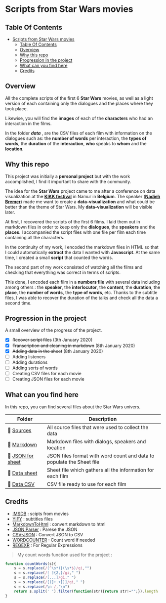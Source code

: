 # Scripts from Star Wars movies

## Table Of Contents

- [Scripts from Star Wars movies](#scripts-from-star-wars-movies)
  - [Table Of Contents](#table-of-contents)
  - [Overview](#overview)
  - [Why this repo](#why-this-repo)
  - [Progression in the project](#progression-in-the-project)
  - [What can you find here](#what-can-you-find-here)
  - [Credits](#credits)

## Overview

All the complete scripts of the first 6 **Star Wars** movies, as well as a light version of each containing only the dialogues and the places where they took place.

Likewise, you will find the **images** of each of the **characters** who had an interaction in the films.

In the folder ***data*** , are the CSV files of each film with information on the dialogues such as: the **number of words** per interaction, the **types of words**, the **duration** of the **interaction**, **who** speaks to **whom** and the **location**.

## Why this repo

This project was initially a **personal project** but with the work accomplished, I find it important to share with the community.

The idea for the **Star Wars** project came to me after a conference on data visualization at the **[KIKK festival](http://kikk.be/)** in Namur in **Belgium**. The speaker (**[Nadieh Bremer](https://www.visualcinnamon.com/)**) made me want to create a **data-visualization** and what could be better than the theme of Star Wars. My **data-visualization** will be visible later.

At first, I recovered the scripts of the first 6 films. I laid them out in markdown files in order to keep only the **dialogues**, the **speakers** and the **places**. I accompanied the script files with one file per film each time containing all the characters.

In the continuity of my work, I encoded the markdown files in HTML so that I could automatically **extract** the data I wanted with **Javascript**. At the same time, I created a small **script** that counted the words.

The second part of my work consisted of watching all the films and checking that everything was correct in terms of scripts.

This done, I encoded each film in a **numbers file** with several data including among others : the **speaker**, the **interlocutor**, the **content**, the **duration**, the **place**, the **number of words**, the **type of words**, etc. Thanks to the subtitle files, I was able to recover the duration of the talks and check all the data a second time.

## Progression in the project

A small overview of the progress of the project.

- [x] ~~Recover script files~~ (3th January 2020)
- [x] ~~Transcription and cleaning in markdown~~ (8th January 2020)
- [x] ~~Adding data in the sheet~~ (8th January 2020)
- [ ] Adding listeners
- [ ] Adding durations
- [ ] Adding sorts of words
- [ ] Creating CSV files for each movie
- [ ] Creating JSON files for each movie

## What can you find here

In this repo, you can find several files about the Star Wars univers.

| Folder      | Description |
| ----------- | ----------- |
| :open_file_folder: [Sources](https://github.com/jcwieme/data-scripts-star-wars/tree/master/1.%20Sources) | All source files that were used to collect the data |
| :open_file_folder: [Markdown](https://github.com/jcwieme/data-scripts-star-wars/tree/master/2.%20Markdown) | Markdown files with dialogs, speakers and location |
| :open_file_folder: [JSON for sheet](https://github.com/jcwieme/data-scripts-star-wars/tree/master/3.%20JSON%20for%20sheet) | JSON files format with word count and data to populate the Sheet file |
| :open_file_folder: [Data sheet](https://github.com/jcwieme/data-scripts-star-wars/tree/master/4.%20Data%20sheet) | Sheet file which gathers all the information for each film |
| :open_file_folder: [Data CSV](https://github.com/jcwieme/data-scripts-star-wars/tree/master/5.%20Data%20CSV) | CSV file ready to use for each film |

## Credits

* [IMSDB](https://www.imsdb.com/) : scipts from movies
* [YIFY](https://yts-subs.com/) : subtitles files
* [MarkdownToHtml](https://markdowntohtml.com/) : convert markdown to html
* [JSON Parser](http://json.parser.online.fr/) : Parese the JSON
* [CSV-JSON](https://www.csvjson.com/json2csv) : Convert JSON to CSV
* [WORDCOUNTER](https://wordcounter.net/) : Count word if needed
* [REGEXR](https://regexr.com/) : For Regular Expressions

> My count words function used for the project :

```javascript
function countWords(s){
    s = s.replace(/(^\s*)|(\s*$)/gi,"")
    s = s.replace(/[ ]{2,}/gi," ")
    s = s.replace(/[...]/gi," ")
    s = s.replace(/[(]+.+[)]/gi," ")
    s = s.replace(/\n /,"\n")
    return s.split(' ').filter(function(str){return str!="";}).length
}
```

